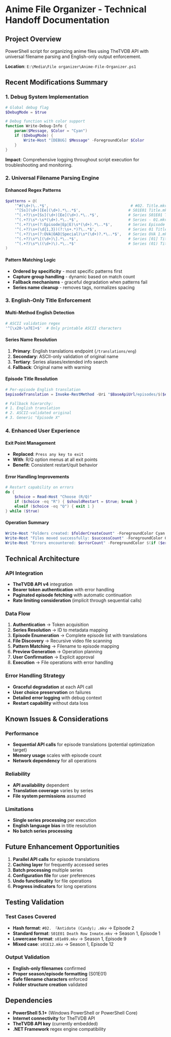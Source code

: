 # Anime File Organizer - Technical Handoff Documentation

## Project Overview
PowerShell script for organizing anime files using TheTVDB API with universal filename parsing and English-only output enforcement.

**Location**: `E:\Media\File organizer\Anime-File-Organizer.ps1`

## Recent Modifications Summary

### 1. Debug System Implementation
```powershell
# Global debug flag
$DebugMode = $true

# Debug function with color support
function Write-Debug-Info {
    param($Message, $Color = "Cyan")
    if ($DebugMode) {
        Write-Host "[DEBUG] $Message" -ForegroundColor $Color
    }
}
```

**Impact**: Comprehensive logging throughout script execution for troubleshooting and monitoring.

### 2. Universal Filename Parsing Engine

#### Enhanced Regex Patterns
```powershell
$patterns = @(
    '^#(\d+)\..*$',                                    # #02. Title.mkv
    '^[Ss](\d+)[Ee](\d+).*\..*$',                     # S01E01 Title.mkv
    '^(.+?)\s+[Ss](\d+)[Ee](\d+).*\..*$',             # Series S01E01 Title.mkv
    '^(.+?)\s*-\s*(\d+).*\..*$',                      # Series - 01.mkv
    '^(.+?)\s+(?:Episode|Ep|E)\s*(\d+).*\..*$',       # Series Episode 01.mkv
    '^(.+?)\s+(\d{1,3})(?:\s+.*)?\..*$',              # Series 01 Title.mkv
    '^(.+?)\s+(?:OVA|OAD|Special)\s*(\d+)?.*\..*$',   # Series OVA 1.mkv
    '^(.+?)\s*\[(\d+)\].*\..*$',                      # Series [01] Title.mkv
    '^(.+?)\s*\((\d+)\).*\..*$'                       # Series (01) Title.mkv
)
```

#### Pattern Matching Logic
- **Ordered by specificity** - most specific patterns first
- **Capture group handling** - dynamic based on match count
- **Fallback mechanisms** - graceful degradation when patterns fail
- **Series name cleanup** - removes tags, normalizes spacing

### 3. English-Only Title Enforcement

#### Multi-Method English Detection
```powershell
# ASCII validation regex
'^[\x20-\x7E]+$'  # Only printable ASCII characters
```

#### Series Name Resolution
1. **Primary**: English translations endpoint (`/translations/eng`)
2. **Secondary**: ASCII-only validation of original name
3. **Tertiary**: Series aliases/extended info search
4. **Fallback**: Original name with warning

#### Episode Title Resolution
```powershell
# Per-episode English translation
$episodeTranslation = Invoke-RestMethod -Uri "$BaseApiUrl/episodes/$($episode.id)/translations/eng"

# Fallback hierarchy:
# 1. English translation
# 2. ASCII-validated original
# 3. Generic "Episode X"
```

### 4. Enhanced User Experience

#### Exit Point Management
- **Replaced**: `Press any key to exit`
- **With**: R/Q option menus at all exit points
- **Benefit**: Consistent restart/quit behavior

#### Error Handling Improvements
```powershell
# Restart capability on errors
do {
    $choice = Read-Host "Choose (R/Q)"
    if ($choice -eq "R") { $shouldRestart = $true; break }
    elseif ($choice -eq "Q") { exit 1 }
} while ($true)
```

#### Operation Summary
```powershell
Write-Host "Folders created: $folderCreateCount" -ForegroundColor Cyan
Write-Host "Files moved successfully: $successCount" -ForegroundColor Green
Write-Host "Errors encountered: $errorCount" -ForegroundColor $(if ($errorCount -gt 0) { "Red" } else { "Green" })
```

## Technical Architecture

### API Integration
- **TheTVDB API v4** integration
- **Bearer token authentication** with error handling
- **Paginated episode fetching** with automatic continuation
- **Rate limiting consideration** (implicit through sequential calls)

### Data Flow
1. **Authentication** → Token acquisition
2. **Series Resolution** → ID to metadata mapping
3. **Episode Enumeration** → Complete episode list with translations
4. **File Discovery** → Recursive video file scanning
5. **Pattern Matching** → Filename to episode mapping
6. **Preview Generation** → Operation planning
7. **User Confirmation** → Explicit approval
8. **Execution** → File operations with error handling

### Error Handling Strategy
- **Graceful degradation** at each API call
- **User choice preservation** on failures
- **Detailed error logging** with debug context
- **Restart capability** without data loss

## Known Issues & Considerations

### Performance
- **Sequential API calls** for episode translations (potential optimization target)
- **Memory usage** scales with episode count
- **Network dependency** for all operations

### Reliability
- **API availability** dependent
- **Translation coverage** varies by series
- **File system permissions** assumed

### Limitations
- **Single series processing** per execution
- **English language bias** in title resolution
- **No batch series processing**

## Future Enhancement Opportunities

1. **Parallel API calls** for episode translations
2. **Caching layer** for frequently accessed series
3. **Batch processing** multiple series
4. **Configuration file** for user preferences
5. **Undo functionality** for file operations
6. **Progress indicators** for long operations

## Testing Validation

### Test Cases Covered
- **Hash format**: `#02. 『Antidote (Candy)』.mkv` → Episode 2
- **Standard format**: `S01E01 Death Row Inmate.mkv` → Season 1, Episode 1
- **Lowercase format**: `s01e09.mkv` → Season 1, Episode 9
- **Mixed case**: `s01E12.mkv` → Season 1, Episode 12

### Output Validation
- **English-only filenames** confirmed
- **Proper season/episode formatting** (S01E01)
- **Safe filename characters** enforced
- **Folder structure creation** validated

## Dependencies
- **PowerShell 5.1+** (Windows PowerShell or PowerShell Core)
- **Internet connectivity** for TheTVDB API
- **TheTVDB API key** (currently embedded)
- **.NET Framework** regex engine compatibility